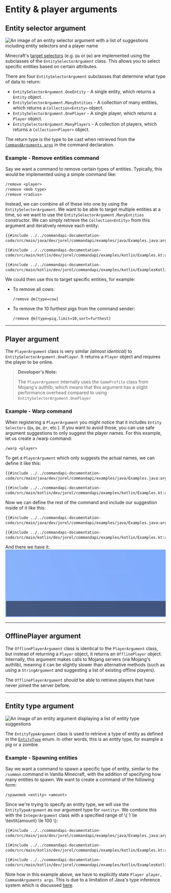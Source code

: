 # Entity & player arguments

## Entity selector argument

![An image of an entity selector argument with a list of suggestions including entity selectors and a player name](./images/arguments/entityselector.png)

Minecraft's [target selectors](https://minecraft.wiki/w/Commands#Target_selectors) (e.g. `@a` or `@e`) are implemented using the subclasses of the `EntitySelectorArgument` class. This allows you to select specific entities based on certain attributes.

There are four `EntitySelectorArgument` subclasses that determine what type of data to return:

- `EntitySelectorArgument.OneEntity` - A single entity, which returns a `Entity` object.
- `EntitySelectorArgument.ManyEntities`  - A collection of many entities, which returns a `Collection<Entity>` object.
- `EntitySelectorArgument.OnePlayer` - A single player, which returns a `Player` object.
- `EntitySelectorArgument.ManyPlayers` - A collection of players, which returns a `Collection<Player>` object.

The return type is the type to be cast when retrieved from the [`CommandArguments args`](./commandarguments.md) in the command declaration.

<div class="example">

### Example - Remove entities command

Say we want a command to remove certain types of entities. Typically, this would be implemented using a simple command like:

```mccmd
/remove <player>
/remove <mob type>
/remove <radius>
```

Instead, we can combine all of these into one by using the `EntitySelectorArgument`. We want to be able to target multiple entities at a time, so we want to use the `EntitySelectorArgument.ManyEntities` constructor. We can simply retrieve the `Collection<Entity>` from this argument and iteratively remove each entity:

<div class="multi-pre">

```java,Java
{{#include ../../commandapi-documentation-code/src/main/java/dev/jorel/commandapi/examples/java/Examples.java:argumentEntities1}}
```

```kotlin,Kotlin
{{#include ../../commandapi-documentation-code/src/main/kotlin/dev/jorel/commandapi/examples/kotlin/Examples.kt:argumentEntities1}}
```

```kotlin,Kotlin_DSL
{{#include ../../commandapi-documentation-code/src/main/kotlin/dev/jorel/commandapi/examples/kotlin/ExamplesKotlinDSL.kt:argumentEntities1}}
```

</div>

We could then use this to target specific entities, for example:

- To remove all cows:

  ```mccmd
  /remove @e[type=cow]
  ```

- To remove the 10 furthest pigs from the command sender:

  ```mccmd
  /remove @e[type=pig,limit=10,sort=furthest]
  ```

</div>

-----

## Player argument

The `PlayerArgument` class is very similar _(almost identical)_ to `EntitySelectorArgument.OnePlayer`. It returns a `Player` object and requires the player to be online.

> **Developer's Note:**
>
> The `PlayerArgument` internally uses the `GameProfile` class from Mojang's authlib, which means that this argument has a slight performance overhead compared to using `EntitySelectorArgument.OnePlayer`

<div class="example">

### Example - Warp command

When registering a `PlayerArgument` you might notice that it includes `Entity Selectors` (`@a`, `@e`, `@r`, etc.). If you want to avoid those, you can use safe argument suggestions to only suggest the player names. For this example, let us create a /warp command:

```mccmd
/warp <player>
```

To get a `PlayerArgument` which only suggests the actual names, we can define it like this:

<div class="multi-pre">

```java,Java
{{#include ../../commandapi-documentation-code/src/main/java/dev/jorel/commandapi/examples/java/Examples.java:argumentEntities2}}
```

```kotlin,Kotlin
{{#include ../../commandapi-documentation-code/src/main/kotlin/dev/jorel/commandapi/examples/kotlin/Examples.kt:argumentEntities2}}
```

</div>

Now we can define the rest of the command and include our suggestion inside of it like this:

<div class="multi-pre">

```java,Java
{{#include ../../commandapi-documentation-code/src/main/java/dev/jorel/commandapi/examples/java/Examples.java:argumentEntities3}}
```

```kotlin,Kotlin
{{#include ../../commandapi-documentation-code/src/main/kotlin/dev/jorel/commandapi/examples/kotlin/Examples.kt:argumentEntities3}}
```

</div>

And there we have it:
![WarpCommand](./images/entityselectorplayerexample.gif)

</div>

-----

## OfflinePlayer argument

The `OfflinePlayerArgument` class is identical to the `PlayerArgument` class, but instead of returning a `Player` object, it returns an `OfflinePlayer` object. Internally, this argument makes calls to Mojang servers (via Mojang's authlib), meaning it can be slightly slower than alternative methods (such as using a `StringArgument` and suggesting a list of existing offline players).

The `OfflinePlayerArgument` _should_ be able to retrieve players that have never joined the server before.

-----

## Entity type argument

![An image of an entity argument displaying a list of entity type suggestions](./images/arguments/entitytype.png)

The `EntityTypeArgument` class is used to retrieve a type of entity as defined in the [`EntityType`](https://hub.spigotmc.org/javadocs/bukkit/org/bukkit/entity/EntityType.html) enum. In other words, this is an entity type, for example a pig or a zombie.

<div class="example">

### Example - Spawning entities

Say we want a command to spawn a specific type of entity, similar to the `/summon` command in Vanilla Minecraft, with the addition of specifying how many entities to spawn. We want to create a command of the following form:

```mccmd
/spawnmob <entity> <amount>
```

Since we're trying to specify an entity type, we will use the `EntityTypeArgument` as our argument type for `<entity>`. We combine this with the `IntegerArgument` class with a specified range of \\( 1 \le \textit{amount} \le 100 \\):

<div class="multi-pre">

```java,Java
{{#include ../../commandapi-documentation-code/src/main/java/dev/jorel/commandapi/examples/java/Examples.java:argumentEntities4}}
```

```kotlin,Kotlin
{{#include ../../commandapi-documentation-code/src/main/kotlin/dev/jorel/commandapi/examples/kotlin/Examples.kt:argumentEntities4}}
```

```kotlin,Kotlin_DSL
{{#include ../../commandapi-documentation-code/src/main/kotlin/dev/jorel/commandapi/examples/kotlin/ExamplesKotlinDSL.kt:argumentEntities4}}
```

</div>

Note how in this example above, we have to explicitly state `Player player, CommandArguments args`. This is due to a limitation of Java's type inference system which is discussed [here](./commandregistration.md#setting-the-commands-executor).

</div>
